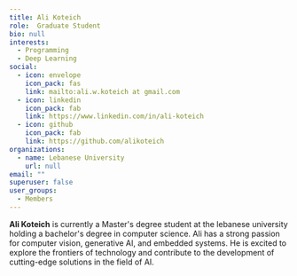 ```yaml
---
title: Ali Koteich
role:  Graduate Student
bio: null
interests:
  - Programming
  - Deep Learning
social:
  - icon: envelope
    icon_pack: fas
    link: mailto:ali.w.koteich at gmail.com
  - icon: linkedin
    icon_pack: fab
    link: https://www.linkedin.com/in/ali-koteich
  - icon: github
    icon_pack: fab
    link: https://github.com/alikoteich
organizations:
  - name: Lebanese University
    url: null
email: ""
superuser: false
user_groups:
  - Members
---
```

**Ali Koteich** is currently a Master's degree student at the lebanese university holding a bachelor's degree in computer science. Ali has a strong passion for computer vision, generative AI, and embedded systems. He is excited to explore the frontiers of technology and contribute to the development of cutting-edge solutions in the field of AI.